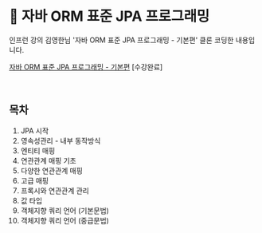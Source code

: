 # 🌱 자바 ORM 표준 JPA 프로그래밍

인프런 강의 김영한님 '자바 ORM 표준 JPA 프로그래밍 - 기본편' 클론 코딩한 내용입니다.

[자바 ORM 표준 JPA 프로그래밍 - 기본편](https://www.inflearn.com/course/ORM-JPA-Basic) [수강완료]

<br>

## 목차
1. JPA 시작
2. 영속성관리 - 내부 동작방식
3. 엔티티 매핑
4. 연관관계 매핑 기초
5. 다양한 연관관계 매핑
6. 고급 매핑
7. 프록시와 연관관계 관리
8. 값 타입
9. 객체지향 쿼리 언어 (기본문법)
10. 객체지향 쿼리 언어 (중급문법)